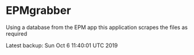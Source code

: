 # EPMgrabber
Using a database from the EPM app this application scrapes the files as required


Latest backup: Sun Oct 6 11:40:01 UTC 2019

